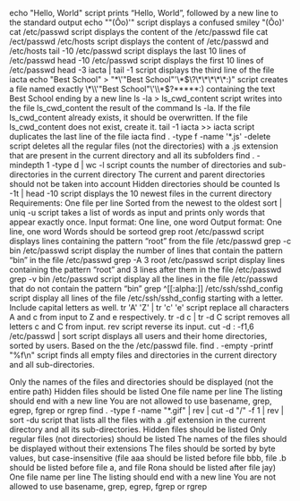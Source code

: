 echo "Hello, World" script prints “Hello, World”, followed by a new line to the standard output
echo "\"(Ôo)'" script displays a confused smiley "(Ôo)'
cat /etc/passwd script displays the content of the /etc/passwd file
cat /ect/passwd /etc/hosts script displays the content of /etc/passwd and /etc/hosts
tail -10 /etc/passwd script displays the last 10 lines of /etc/passwd
head -10 /etc/passwd script displays the first 10 lines of /etc/passwd
head -3 iacta | tail -1 script displays the third line of the file iacta
echo "Best School" > "\*\\\'\"Best School\"\'\\\*$\?\*\*\*\*\*:)" script creates a file named exactly \*\\'"Best School"\'\\*$\?\*\*\*\*\*:) containing the text Best School ending by a new line
ls -la > ls_cwd_content script writes into the file ls_cwd_content the result of the command ls -la. If the file ls_cwd_content already exists, it should be overwritten. If the file ls_cwd_content does not exist, create it.
tail -1 iacta >> iacta script duplicates the last line of the file iacta
find . -type f -name '*.js' -delete script deletes all the regular files (not the directories) with a .js extension that are present in the current directory and all its subfolders
find . -mindepth 1 -type d | wc -l script counts the number of directories and sub-directories in the current directory
The current and parent directories should not be taken into account
Hidden directories should be counted
ls -1t | head -10 script displays the 10 newest files in the current directory
Requirements:
One file per line
Sorted from the newest to the oldest
sort | uniq -u script takes a list of words as input and prints only words that appear exactly once.
Input format: One line, one word
Output format: One line, one word
Words should be sorteod
grep root /etc/passwd script displays lines containing the pattern “root” from the file /etc/passwd
grep -c bin /etc/passwd script display the number of lines that contain the pattern “bin” in the file /etc/passwd
grep -A 3 root /etc/passwd script display lines containing the pattern “root” and 3 lines after them in the file /etc/passwd
grep -v bin /etc/passwd script display all the lines in the file /etc/passwd that do not contain the pattern “bin”
grep ^[[:alpha:]] /etc/ssh/sshd_config script display all lines of the file /etc/ssh/sshd_config starting with a letter.
Include capital letters as well.
tr 'A' 'Z' | tr 'c' 'e' script replace all characters A and c from input to Z and e respectively.
tr -d c | tr -d C script removes all letters c and C from input.
rev script reverse its input.
cut -d : -f1,6 /etc/passwd | sort script displays all users and their home directories, sorted by users.
Based on the the /etc/passwd file.
find . -empty -printf "%f\n" script finds all empty files and directories in the current directory and all sub-directories.

Only the names of the files and directories should be displayed (not the entire path)
Hidden files should be listed
One file name per line
The listing should end with a new line
You are not allowed to use basename, grep, egrep, fgrep or rgrep
find . -type f -name "*.gif" | rev | cut -d "/" -f 1 | rev | sort -du script that lists all the files with a .gif extension in the current directory and all its sub-directories.
Hidden files should be listed
Only regular files (not directories) should be listed
The names of the files should be displayed without their extensions
The files should be sorted by byte values, but case-insensitive (file aaa should be listed before file bbb, file .b should be listed before file a, and file Rona should be listed after file jay)
One file name per line
The listing should end with a new line
You are not allowed to use basename, grep, egrep, fgrep or rgrep
